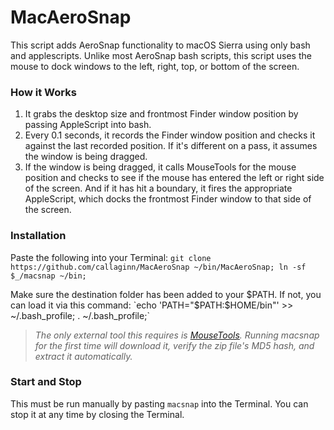 # MacAeroSnap
This script adds AeroSnap functionality to macOS Sierra using only bash and applescripts. Unlike most AeroSnap bash scripts, this script uses the mouse to dock windows to the left, right, top, or bottom of the screen.

### How it Works

1. It grabs the desktop size and frontmost Finder window position by passing AppleScript into bash.
2. Every 0.1 seconds, it records the Finder window position and checks it against the last recorded position. If it's different on a pass, it assumes the window is being dragged.
3. If the window is being dragged, it calls MouseTools for the mouse position and checks to see if the mouse has entered the left or right side of the screen. And if it has hit a boundary, it fires the appropriate AppleScript, which docks the frontmost Finder window to that side of the screen.

### Installation
Paste the following into your Terminal:
`git clone https://github.com/callaginn/MacAeroSnap ~/bin/MacAeroSnap; ln -sf $_/macsnap ~/bin;`

Make sure the destination folder has been added to your $PATH. If not, you can load it via this command:
`echo 'PATH="$PATH:$HOME/bin"' >> ~/.bash_profile; . ~/.bash_profile;`

> *The only external tool this requires is [MouseTools](http://hamsoftengineering.com). Running macsnap for the first time will download it, verify the zip file's MD5 hash, and extract it automatically.*

### Start and Stop

This must be run manually by pasting `macsnap` into the Terminal. You can stop it at any time by closing the Terminal.
